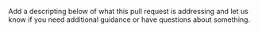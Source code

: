 <!-- Important Note: This pull request must be attached to an Issue. We are not accepting pull requests that are not completing an Issue. Additionally, you must be assigned to work on an Issue before your pull request.  If this pull request is not completing an Issue that you are assigned to, this pull request will be closed and marked as invalid. 

Add Closes #--- where (---) is the Issue number to the bottom of this pull request descripting. This will attach this pull request to an issue. --> 

Add a descripting below of what this pull request is addressing and let us know if you need additional guidance or have questions about something. 
